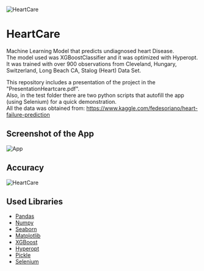 ![HeartCare](https://resize.indiatvnews.com/en/resize/newbucket/1200_-/2020/08/heart-1596700238.jpg)
# HeartCare
Machine Learning Model that predicts undiagnosed heart Disease.  
The model used was XGBoostClassifier and it was optimized with Hyperopt. It was trained with over 900 observations from Cleveland, Hungary, Switzerland, Long Beach CA, Stalog (Heart) Data Set.  

This repository includes a presentation of the project in the "PresentationHeartcare.pdf".   
Also, in the test folder there are two python scripts that autofill the app (using Selenium) for a quick demonstration.  
All the data was obtained from:  https://www.kaggle.com/fedesoriano/heart-failure-prediction

## Screenshot of the App
![App](https://github.com/DiegoCefalo/HeartCare/blob/main/img/page.png)

## Accuracy
![HeartCare](https://github.com/DiegoCefalo/HeartCare/blob/main/img/accuracy.png)

## Used Libraries
 * [Pandas](https://pandas.pydata.org/docs/)
 * [Numpy](https://numpy.org/doc/stable/)
 * [Seaborn](https://seaborn.pydata.org/)
 * [Matplotlib](https://matplotlib.org/stable/index.html)
 * [XGBoost](https://xgboost.readthedocs.io/en/latest/)
 * [Hyperopt](http://hyperopt.github.io/hyperopt/)
 * [Pickle](https://docs.python.org/3/library/pickle.html)
 * [Selenium](https://www.selenium.dev/documentation/)
